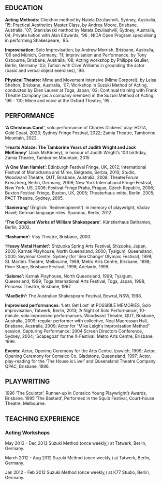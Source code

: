 ## EDUCATION

**Acting Methods:** Chekhov method by Natela Dzuliashvili, Sydney, Australia, ’15; Practical Aesthetics Master Class, by Andrea Moore, Brisbane, Australia, '07; Stanislavski method by Natela Dzuliashvili, Sydney, Australia, 04; Private tuition with Alan Edwards, '96 ; NIDA Open Program specialising in performing Shakespeare, '95.

**Improvisation:** Solo Improvisation, by Andrew Morrish, Brisbane, Australia, ’09 and Münich, Germany, ’11; Improvisation and Performance, by Tony Osbourne, Brisbane, Australia, ’08; Acting workshop by Philippe Gaulier, Berlin, Germany '03; Tuition with Clive Williams in grounding the actor (basic and verbal object exercises), '96.

**Physical Theatre:** Mime and Movement Intensive (Mime Corporel), by Leisa Shelton, Brisbane, Australia, '07; Workshop in Suzuki Method of Acting, conducted by Ellen Lauren at Toga, Japan, ’02; Continual training with Frank Theatre Company (as a company member) in the Suzuki Method of Acting, '96 - '00; Mime and voice at the Oxford Theatre, '95 .

## PERFORMANCE

**‘A Christmas Carol’**, solo performance of Charles Dickens’ play: HOTA, Gold Coast, 2020; Sydney Fringe Festival, 2022; Zamia Theatre, Tamborine Mountain, 2022.

**‘Hearts Ablaze: The Tamborine Years of Judith Wright and Jack McKinney’** (Jack McKinney), in honour of Judith Wright’s 100 birthday, Zamia Theatre, Tamborine Mountain, 2015

**‘A One Man Hamlet’:** Edinburgh Festival Fringe, UK, 2012; International Festival of Monodrama and Mime, Belgrade, Serbia, 2010; Studio, Woodward Theatre, QUT, Brisbane, Australia, 2008; TheaterForum Kreuzberg, Berlin, Germany, 2006; New York International Fringe Festival, New York, US, 2006; Festival Fringe Praha, Prague, Czech Republic, 2006; Buxton Festival Fringe, Buxton, UK, 2005; Theaterhaus-mitte, Berlin, 2005; PACT Theatre, Sydney, 2005.

**‘Sanierung’** (English: ‘Redevelopment’): in memory of playwright, Václav Havel; German language roles. Spandau, Berlin, 2012 

**‘The Compleat Works of William Shakespeare’:** Künstlerhaus Bethanien, Berlin, 2002.

**‘Rashamon’:** Visy Theatre, Brisbane, 2000.

**‘Heavy Metal Hamlet’:** Shizuoka Spring Arts Festival, Shizuoka, Japan, 2000; Karnak Playhouse, North Queensland, 2000; Tyalgum, Queensland, 2000; Seymour Centre, Sydney (for ‘Sea Change’ Olympic Festival), 1998; St. Martins Theatre, Melbourne, 1998; Metro Arts Centre, Brisbane, 1998; River Stage, Brisbane Festival, 1998; Adelaide, 1998.

**‘Salome’:** Karnak Playhouse, North Queensland, 1999; Tyalgum, Queensland, 1999; Toga International Arts Festival, Toga, Japan, 1998; Princess Theatre, Brisbane, 1997.

**‘MacBeth’:** The Australian Shakespeare Festival, Bowral, NSW, 1998.

**Improvised performances:** ‘Lets Get Lost’ at POSSIBLE MEMORIES, Solo improvisation, Tatwerk, Berlin, 2013; ‘A Night of Solo Performance’, 10-minute, solo improvised performances. Woodward Theatre, QUT, Brisbane, Australia, 2009; regular performer with collective, Neal Macrossan Hall, Brisbane, Australia, 2009; Actor for “Mike Leigh’s Improvisation Method” session, Capturing Performance: 2004 Screen Directors Conference, Sydney, 2004; ‘Scapegoat’ for the X-Festival. Metro Arts Centre, Brisbane, 1996.

**Events:** Actor, Opening Ceremony for the Arts Centre. Ipswich, 1999; Actor, Opening Ceremony for Comalco Co. Gladstone, Queensland, 1997; Actor, play-reading for the ‘The House is Live!’ and Queensland Theatre Company. QPAC, Brisbane, 1996.

## PLAYWRITING

1996		‘The Sculptor’, Runner-up in Comalco Young Playwright’s Awards, Brisbane.
1995 		‘The Bastard’, Performed in the Squib Festival, Court-house Theatre, Melbourne.

## TEACHING EXPERIENCE

### Acting Workshops

May 2013 - Dec 2013		Suzuki Method (once weekly,) at Tatwerk, Berlin, Germany.

March 2012 - Aug 2012	Suzuki Method (once weekly,) at Tatwerk, Berlin, Germany.

Jan 2012 - Feb 2012		Suzuki Method (once weekly,) at K77 Studio, Berlin, Germany.
